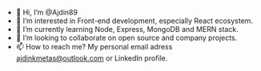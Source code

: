 - 👋 Hi, I’m @Ajdin89
- 👀 I’m interested in Front-end development, especially React ecosystem.
- 🌱 I’m currently learning Node, Express, MongoDB and MERN stack.
- 💞️ I’m looking to collaborate on open source and company projects.
- 📫 How to reach me? My personal email adress ajdinkmetas@outlook.com or LinkedIn profile.

<!---
Ajdin89/Ajdin89 is a ✨ special ✨ repository because its `README.md` (this file) appears on your GitHub profile.
You can click the Preview link to take a look at your changes.
--->
